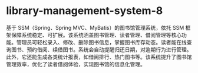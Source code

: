 # library-management-system-8
基于 SSM（Spring、Spring MVC、MyBatis）的图书馆管理系统，依托 SSM 框架保障系统稳定、可扩展。该系统涵盖图书管理、读者管理、借阅管理等核心功能。管理员可轻松录入、修改、删除图书信息，掌握图书库存动态。读者能在线查询图书、预约借阅、续借图书。系统会自动提醒归还日期，对逾期行为进行管理。此外，它还能生成各类统计报表，如借阅排行、热门图书等。该系统提升了图书馆管理效率，优化了读者借阅体验，实现图书馆的信息化管理。 

